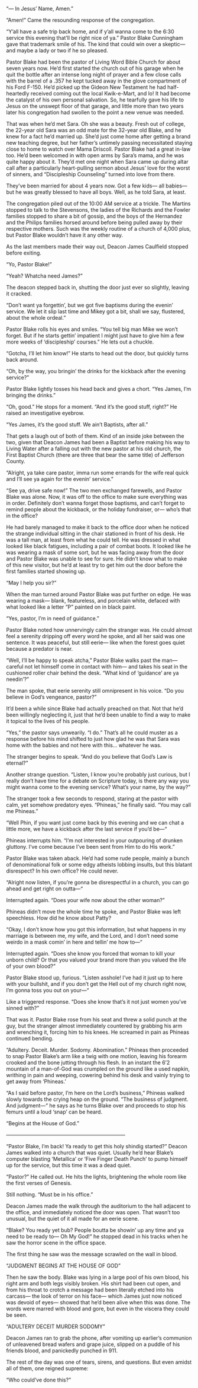 “— In Jesus’ Name, Amen.”

“Amen!” Came the resounding response of the congregation. 

“Y’all have a safe trip back home, and if y’all wanna come to the 6:30 service this evening that’ll be right nice of ya.” Pastor Blake Cunningham gave that trademark smile of his. The kind that could win over a skeptic— and maybe a lady or two if he so pleased. 

Pastor Blake had been the pastor of Living Word Bible Church for about seven years now. He’d first started the church out of his garage when he quit the bottle after an intense long night of prayer and a few close calls with the barrel of a .357 he kept tucked away in the glove compartment of his Ford F-150. He’d picked up the Gideon New Testament he had half-heartedly received coming out the local Kwik-e-Mart, and lo! It had become the catalyst of his own personal salvation. So, he tearfully gave his life to Jesus on the unswept floor of that garage, and little more than two years later his congregation had swollen to the point a new venue was needed.

That was when he’d met Sara. Oh she was a beauty. Fresh out of college, the 22-year old Sara was an odd mate for the 32-year old Blake, and he knew for a fact he’d married up. She’d just come home after getting a brand new teaching degree, but her father’s untimely passing necessitated staying close to home to watch over Mama Driscoll. Pastor Blake had a great in-law too. He’d been welcomed in with open arms by Sara’s mama, and he was quite happy about it. They’d met one night when Sara came up during altar call after a particularly heart-pulling sermon about Jesus’ love for the worst of sinners, and “Discipleship Counseling” turned into love from there.

They’ve been married for about 4 years now. Got a few kids— all babies— but he was greatly blessed to have all boys. Well, as he told Sara, at least.

The congregation piled out of the 10:00 AM service at a trickle. The Martins stopped to talk to the Stevensons, the ladies of the Richards and the Fowler families stopped to share a bit of gossip, and the boys of the Hernandez and the Philips families horsed around before being pulled away by their respective mothers. Such was the weekly routine of a church of 4,000 plus, but Pastor Blake wouldn’t have it any other way.

As the last members made their way out, Deacon James Caulfield stopped before exiting.

“Yo, Pastor Blake!”

“Yeah? Whatcha need James?” 

The deacon stepped back in, shutting the door just ever so slightly, leaving it cracked. 

“Don’t want ya forgettin’, but we got five baptisms during the evenin’ service. We let it slip last time and Mikey got a bit, shall we say, flustered, about the whole ordeal.”

Pastor Blake rolls his eyes and smiles. “You tell big man Mike we won’t forget. But if he starts gettin’ impatient I might just have to give him a few more weeks of ‘discipleship’ courses.” He lets out a chuckle.

“Gotcha, I’ll let him know!” He starts to head out the door, but quickly turns back around. 

“Oh, by the way, you bringin’ the drinks for the kickback after the evening service?”

Pastor Blake lightly tosses his head back and gives a chort. “Yes James, I’m bringing the drinks.”

“Oh, good.” He stops for a moment. “And it’s the good stuff, right?” He raised an investigative eyebrow.

“Yes James, it’s the good stuff. We ain’t Baptists, after all.”

That gets a laugh out of both of them. Kind of an inside joke between the two, given that Deacon James had been a Baptist before making his way to Living Water after a falling out with the new pastor at his old church, the First Baptist Church (there are three that bear the same title) of Jefferson County. 

“Alright, ya take care pastor, imma run some errands for the wife real quick and I’ll see ya again for the evenin’ service.”

“See ya, drive safe now!” The two men exchanged farewells, and Pastor Blake was alone. Now, it was off to the office to make sure everything was in order. Definitely don’t wanna forget those baptisms, and can’t forget to remind people about the kickback, or the holiday fundraiser, or— who’s that in the office?

He had barely managed to make it back to the office door when he noticed the strange individual sitting in the chair stationed in front of his desk. He was a tall man, at least from what he could tell. He was dressed in what looked like black fatigues, including a pair of combat boots. It looked like he was wearing a mask of some sort, but he was facing away from the door and Pastor Blake was unable to see for sure. He didn’t know what to make of this new visitor, but he’d at least try to get him out the door before the first families started showing up.

“May I help you sir?”

When the man turned around Pastor Blake was put further on edge. He was wearing a mask— blank, featureless, and porcelain white, defaced with what looked like a letter “P” painted on in black paint. 

“Yes, pastor, I’m in need of guidance.”

Pastor Blake noted how unnervingly calm the stranger was. He could almost feel a serenity dripping off every word he spoke, and all her said was one sentence. It was peaceful, but still eerie— like when the forest goes quiet because a predator is near.

“Well, I’ll be happy to speak atcha,” Pastor Blake walks past the man— careful not let himself come in contact with him— and takes his seat in the cushioned roller chair behind the desk. “What kind of ‘guidance’ are ya needin’?” 

The man spoke, that eerie serenity still omnipresent in his voice. “Do you believe in God’s vengeance, pastor?”

It’d been a while since Blake had actually preached on that. Not that he’d been willingly neglecting it, just that he’d been unable to find a way to make it topical to the  lives of his people. 

“Yes,” the pastor says unwearily. “I do.” That’s all he could muster as a response before his mind shifted to just how glad he was that Sara was home with the babies and not here with this… whatever he was.

The stranger begins to speak. “And do you believe that God’s Law is eternal?”

Another strange question. “Listen, I know you’re probably just curious, but I really don’t have time for a debate on Scripture today, is there any way you might wanna come to the evening service? What’s your name, by the way?”

The stranger took a few seconds to respond, staring at the pastor with calm, yet somehow predatory eyes. “Phineas,” he finally said. “You may call me Phineas.” 

“Well Phin, if you want just come back by this evening and we can chat a little more, we have a kickback after the last service if you’d be—“ 

Phineas interrupts him. “I’m not interested in your outpouring of drunken gluttony. I’ve come because I’ve been sent from Him to do His work.”

Pastor Blake was taken aback. He’d had some rude people, mainly a bunch of denominational folk or some edgy atheists lobbing insults, but this blatant disrespect? In his own office? He could never.

“Alright now listen, if you’re gonna be disrespectful in a church, you can go ahead and get right on outta—“ 

Interrupted again. “Does your wife now about the other woman?”

Phineas didn’t move the whole time he spoke, and Pastor Blake was left speechless. How did he know about Patty? 

“Okay, I don’t know how you got this information, but what happens in my marriage is between me, my wife, and the Lord, and I don’t need some weirdo in a mask comin’ in here and tellin’ me how to—“

Interrupted again. “Does she know you forced that woman to kill your unborn child? Or that you valued your brand more than you valued the life of your own blood?”

Pastor Blake stood up, furious. “Listen asshole! I’ve had it just up to here with your bullshit, and if you don’t get the Hell out of my church right now, I’m gonna toss you out on your—“

Like a triggered response. “Does she know that’s it not just women you’ve sinned with?”

That was it. Pastor Blake rose from his seat and threw a solid punch at the guy, but the stranger almost immediately countered by grabbing his arm and wrenching it, forcing him to his knees. He screamed in pain as Phineas continued bending.

“Adultery. Deceit. Murder. Sodomy. Abomination.” Phineas then proceeded to snap Pastor Blake’s arm like a twig with one motion, leaving his forearm crooked and the bone jutting through his flesh. In an instant the 6’2 mountain of a man-of-God was crumpled on the ground like a used napkin, writhing in pain and weeping, cowering behind his desk and vainly trying to get away from ‘Phineas.’

“As I said before pastor, I’m here on the Lord’s business,” Phineas walked slowly towards the crying heap on the ground. “The business of judgment. And judgment—“ he says as he turns Blake over and proceeds to stop his femurs until a loud ‘snap’ can be heard. 

“Begins at the House of God.”

———————————————————————

“Pastor Blake, I’m back! Ya ready to get this holy shindig started?” Deacon James walked into a church that was quiet. Usually he’d hear Blake’s computer blasting ‘Metallica’ or ‘Five Finger Death Punch’ to pump himself up for the service, but this time it was a dead quiet.

“Pastor?” He called out. He hits the lights, brightening the whole room like the first verses of Genesis. 

Still nothing. “Must be in his office.”

Deacon James made the walk through the auditorium to the hall adjacent to the office, and immediately noticed the door was open. That wasn’t too unusual, but the quiet of it all made for an eerie scene. 

“Blake? You ready yet bub? People boutta be showin’ up any time and ya need to be ready to— Oh My God!“ he stopped dead in his tracks when he saw the horror scene in the office space. 

The first thing he saw was the message scrawled on the wall in blood. 

“JUDGMENT BEGINS AT THE HOUSE OF GOD”

Then he saw the body. Blake was lying in a large pool of his own blood, his right arm and both legs visibly broken. His shirt had been cut open, and from his throat to crotch a message had been literally etched into his carcass— the look of terror on his face— which James just now noticed was devoid of eyes— showed that he’d been alive when this was done. The words were marred with blood and gore, but even in the viscera they could be seen.

“ADULTERY
DECEIT
MURDER
SODOMY”

Deacon James ran to grab the phone, after vomiting up earlier’s communion of unleavened bread wafers and grape juice, slipped on a puddle of his friends blood, and panickedly punched in 911. 

The rest of the day was one of tears, sirens, and questions. But even amidst all of them, one reigned supreme:

“Who could’ve done this?”